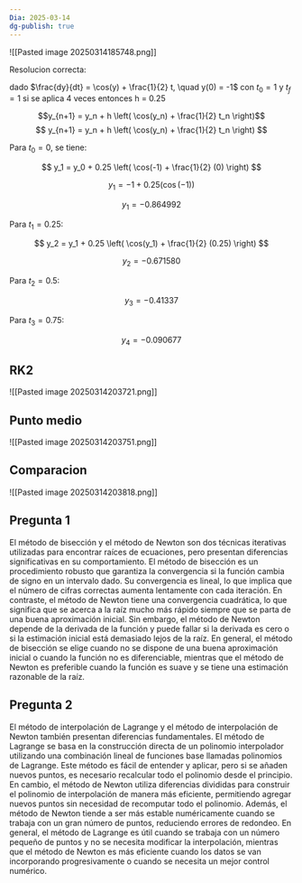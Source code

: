 ```yaml
---
Dia: 2025-03-14
dg-publish: true
---
```

![[Pasted image 20250314185748.png]]


Resolucion correcta:

dado $\frac{dy}{dt} = \cos(y) + \frac{1}{2} t, \quad y(0) = -1$ con $t_{0}=1$ y $t_f=1$ si se aplica 4 veces entonces h = 0.25

$$y_{n+1} = y_n + h \left( \cos(y_n) + \frac{1}{2} t_n \right)$$
$$
y_{n+1} = y_n + h \left( \cos(y_n) + \frac{1}{2} t_n \right)
$$

Para $t_0 = 0$, se tiene:

$$
y_1 = y_0 + 0.25 \left( \cos(-1) + \frac{1}{2} (0) \right)
$$

$$
y_1 = -1 + 0.25 (\cos(-1))
$$

$$
y_1 = -0.864992
$$

Para $t_1 = 0.25$:

$$
y_2 = y_1 + 0.25 \left( \cos(y_1) + \frac{1}{2} (0.25) \right)
$$


$$
y_2 = -0.671580
$$

Para $t_2 = 0.5$:

$$
y_3 = -0.41337
$$

Para $t_3 = 0.75$:


$$
y_4 = -0.090677
$$
## RK2 
![[Pasted image 20250314203721.png]]


## Punto medio 
![[Pasted image 20250314203751.png]]

## Comparacion 
![[Pasted image 20250314203818.png]]

## Pregunta 1 
El método de bisección y el método de Newton son dos técnicas iterativas utilizadas para encontrar raíces de ecuaciones, pero presentan diferencias significativas en su comportamiento. El método de bisección es un procedimiento robusto que garantiza la convergencia si la función cambia de signo en un intervalo dado. Su convergencia es lineal, lo que implica que el número de cifras correctas aumenta lentamente con cada iteración. En contraste, el método de Newton tiene una convergencia cuadrática, lo que significa que se acerca a la raíz mucho más rápido siempre que se parta de una buena aproximación inicial. Sin embargo, el método de Newton depende de la derivada de la función y puede fallar si la derivada es cero o si la estimación inicial está demasiado lejos de la raíz. En general, el método de bisección se elige cuando no se dispone de una buena aproximación inicial o cuando la función no es diferenciable, mientras que el método de Newton es preferible cuando la función es suave y se tiene una estimación razonable de la raíz.


## Pregunta 2
El método de interpolación de Lagrange y el método de interpolación de Newton también presentan diferencias fundamentales. El método de Lagrange se basa en la construcción directa de un polinomio interpolador utilizando una combinación lineal de funciones base llamadas polinomios de Lagrange. Este método es fácil de entender y aplicar, pero si se añaden nuevos puntos, es necesario recalcular todo el polinomio desde el principio. En cambio, el método de Newton utiliza diferencias divididas para construir el polinomio de interpolación de manera más eficiente, permitiendo agregar nuevos puntos sin necesidad de recomputar todo el polinomio. Además, el método de Newton tiende a ser más estable numéricamente cuando se trabaja con un gran número de puntos, reduciendo errores de redondeo. En general, el método de Lagrange es útil cuando se trabaja con un número pequeño de puntos y no se necesita modificar la interpolación, mientras que el método de Newton es más eficiente cuando los datos se van incorporando progresivamente o cuando se necesita un mejor control numérico.